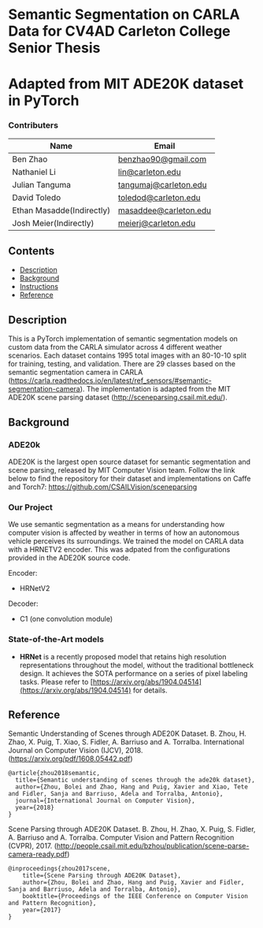 # Semantic Segmentation on CARLA Data for CV4AD Carleton College Senior Thesis 
# Adapted from MIT ADE20K dataset in PyTorch


### Contributers

| Name           | Email                 |
| -------------- | --------------------- |
| Ben Zhao       | benzhao90@gmail.com   |
| Nathaniel Li   | lin@carleton.edu      |
| Julian Tanguma | tangumaj@carleton.edu |
| David Toledo   | toledod@carleton.edu  |
| Ethan Masadde(Indirectly)  | masaddee@carleton.edu |
| Josh Meier(Indirectly)    | meierj@carleton.edu   |



## Contents

- [Description](#description)
- [Background](#background)
- [Instructions](#instructions)
- [Reference](#reference)


## Description 
This is a PyTorch implementation of semantic segmentation models on custom data from the CARLA simulator across 4 different weather scenarios. Each dataset contains 1995 total images with an 80-10-10 split for training, testing, and validation. There are 29 classes based on the semantic segmentation camera in CARLA (https://carla.readthedocs.io/en/latest/ref_sensors/#semantic-segmentation-camera). The implementation is adapted from the MIT ADE20K scene parsing dataset (http://sceneparsing.csail.mit.edu/).


## Background
### ADE20k
ADE20K is the largest open source dataset for semantic segmentation and scene parsing, released by MIT Computer Vision team. Follow the link below to find the repository for their dataset and implementations on Caffe and Torch7:
https://github.com/CSAILVision/sceneparsing
### Our Project
We use semantic segmentation as a means for understanding how computer vision is affected by weather in terms of how an autonomous vehicle perceives its surroundings. We trained the model on CARLA data with a HRNETV2 encoder. This was adpated from the configurations provided in the ADE20K source code. 

Encoder:
- HRNetV2


Decoder:
- C1 (one convolution module)


### State-of-the-Art models
- **HRNet** is a recently proposed model that retains high resolution representations throughout the model, without the traditional bottleneck design. It achieves the SOTA performance on a series of pixel labeling tasks. Please refer to [https://arxiv.org/abs/1904.04514](https://arxiv.org/abs/1904.04514) for details.




## Reference

Semantic Understanding of Scenes through ADE20K Dataset. B. Zhou, H. Zhao, X. Puig, T. Xiao, S. Fidler, A. Barriuso and A. Torralba. International Journal on Computer Vision (IJCV), 2018. (https://arxiv.org/pdf/1608.05442.pdf)

    @article{zhou2018semantic,
      title={Semantic understanding of scenes through the ade20k dataset},
      author={Zhou, Bolei and Zhao, Hang and Puig, Xavier and Xiao, Tete and Fidler, Sanja and Barriuso, Adela and Torralba, Antonio},
      journal={International Journal on Computer Vision},
      year={2018}
    }

Scene Parsing through ADE20K Dataset. B. Zhou, H. Zhao, X. Puig, S. Fidler, A. Barriuso and A. Torralba. Computer Vision and Pattern Recognition (CVPR), 2017. (http://people.csail.mit.edu/bzhou/publication/scene-parse-camera-ready.pdf)

    @inproceedings{zhou2017scene,
        title={Scene Parsing through ADE20K Dataset},
        author={Zhou, Bolei and Zhao, Hang and Puig, Xavier and Fidler, Sanja and Barriuso, Adela and Torralba, Antonio},
        booktitle={Proceedings of the IEEE Conference on Computer Vision and Pattern Recognition},
        year={2017}
    }
    
